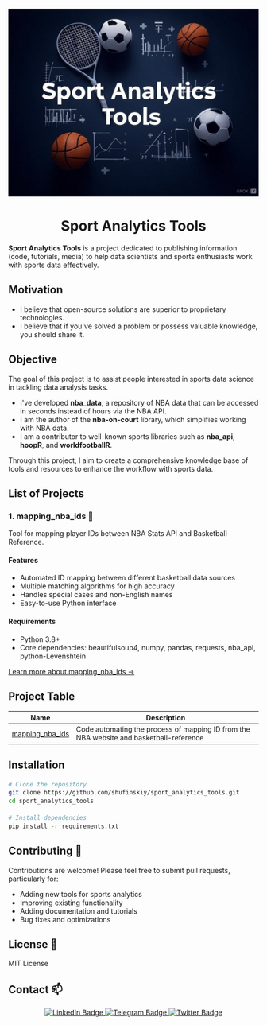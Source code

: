 <p align="center">
  <img src="https://github.com/shufinskiy/sport_analytics_tools/blob/main/sat_logo.jpeg"/>
</p>

<h1 align="center">Sport Analytics Tools</h1>

**Sport Analytics Tools** is a project dedicated to publishing information (code, tutorials, media) to help data scientists and sports enthusiasts work with sports data effectively.

## Motivation

- I believe that open-source solutions are superior to proprietary technologies.  
- I believe that if you've solved a problem or possess valuable knowledge, you should share it.  

## Objective

The goal of this project is to assist people interested in sports data science in tackling data analysis tasks. 

- I've developed **nba_data**, a repository of NBA data that can be accessed in seconds instead of hours via the NBA API.  
- I am the author of the **nba-on-court** library, which simplifies working with NBA data.  
- I am a contributor to well-known sports libraries such as **nba_api**, **hoopR**, and **worldfootballR**.  

Through this project, I aim to create a comprehensive knowledge base of tools and resources to enhance the workflow with sports data.

## List of Projects

### 1. mapping_nba_ids 🏀
Tool for mapping player IDs between NBA Stats API and Basketball Reference.

#### Features
- Automated ID mapping between different basketball data sources
- Multiple matching algorithms for high accuracy
- Handles special cases and non-English names
- Easy-to-use Python interface

#### Requirements
- Python 3.8+
- Core dependencies: beautifulsoup4, numpy, pandas, requests, nba_api, python-Levenshtein

[Learn more about mapping_nba_ids →](https://github.com/shufinskiy/sport_analytics_tools/tree/main/mapping_nba_ids)

## Project Table

|Name|Description|
|------|---------|
|[mapping_nba_ids](https://github.com/shufinskiy/sport_analytics_tools/tree/main/mapping_nba_ids)| Code automating the process of mapping ID from the NBA website and basketball-reference|

## Installation

```bash
# Clone the repository
git clone https://github.com/shufinskiy/sport_analytics_tools.git
cd sport_analytics_tools

# Install dependencies
pip install -r requirements.txt
```

## Contributing 🤝
Contributions are welcome! Please feel free to submit pull requests, particularly for:

- Adding new tools for sports analytics
- Improving existing functionality
- Adding documentation and tutorials
- Bug fixes and optimizations

## License 📄
MIT License

## Contact 📫

<div id="header" align="center">
  <div id="badges">
    <a href="https://www.linkedin.com/in/vladislav-shufinskiy/">
      <img src="https://img.shields.io/badge/LinkedIn-blue?style=for-the-badge&logo=linkedin&logoColor=white" alt="LinkedIn Badge"/>
    </a>
    <a href="https://t.me/brains14482">
      <img src="https://img.shields.io/badge/Telegram-blue?style=for-the-badge&logo=telegram&logoColor=white" alt="Telegram Badge"/>
    </a>
    <a href="https://twitter.com/vshufinskiy">
      <img src="https://img.shields.io/badge/Twitter-blue?style=for-the-badge&logo=twitter&logoColor=white" alt="Twitter Badge"/>
    </a>
  </div>
</div>
